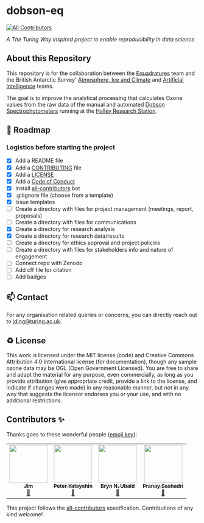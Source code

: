 # dobson-eq
<!-- ALL-CONTRIBUTORS-BADGE:START - Do not remove or modify this section -->
[![All Contributors](https://img.shields.io/badge/all_contributors-4-orange.svg?style=flat-square)](#contributors-)
<!-- ALL-CONTRIBUTORS-BADGE:END -->

*A The Turing Way inspired project to enable reproducibility in data science.*

## About this Repository

This repository is for the collaboration between the [Equadratures](https://equadratures.org/) team and the British Antarctic Survey' [Atmosphere, Ice and Climate](https://www.bas.ac.uk/team/science-teams/climate/) and [Artificial Intelligence](https://www.bas.ac.uk/team/science-teams/ai-lab/) teams. 

The goal is to improve the analytical processing that calculates Ozone values from the raw data of the manual and automated [Dobson Spectrophotometers](https://www.bas.ac.uk/polar-operations/sites-and-facilities/facility/halley/dobson-spectrophotometer/) running at the [Halley Research Station](https://www.bas.ac.uk/polar-operations/sites-and-facilities/facility/halley/).

🎯 Roadmap
---

### Logistics before starting the project

- [x] Add a README file
- [x] Add a [CONTRIBUTING](CONTRIBUTING.md) file
- [x] Add a [LICENSE](LICENSE.md)
- [x] Add a [Code of Conduct](CODE_OF_CONDUCT.md)
- [x] Install [all-contributors](https://allcontributors.org/) bot
- [x] .gitignore file (choose from a template)
- [x] Issue templates
- [ ] Create a directory with files for project management (meetings, report, proposals)
- [ ] Create a directory with files for communications
- [x] Create a directory for research analysis
- [x] Create a directory for research data/results
- [ ] Create a directory for ethics approval and project policies
- [ ] Create a directory with files for stakeholders info and nature of engagement
- [ ] Connect repo with Zenodo
- [ ] Add cff file for citation
- [ ] Add badges

📫 Contact
---

For any organisation related queries or concerns, you can directly reach out to jding@turing.ac.uk.

♻️ License
---

This work is licensed under the MIT license (code) and Creative Commons Attribution 4.0 International license (for documentation), though any sample ozone data may be OGL (Open Government Licensed). 
You are free to share and adapt the material for any purpose, even commercially, 
as long as you provide attribution (give appropriate credit, provide a link to the license, 
and indicate if changes were made) in any reasonable manner, but not in any way that suggests the 
licensor endorses you or your use, and with no additional restrictions.

## Contributors ✨

Thanks goes to these wonderful people ([emoji key](https://allcontributors.org/docs/en/emoji-key)):

<!-- ALL-CONTRIBUTORS-LIST:START - Do not remove or modify this section -->
<!-- prettier-ignore-start -->
<!-- markdownlint-disable -->
<table>
  <tr>
   <td align="center"><a href="https://github.com/JimCircadian"><img src="https://avatars.githubusercontent.com/u/731727?v=4" width="100px;" alt=""/><br /><sub><b>Jim</b></sub></a><br /><a href="#ideas-jim" title="BAS">🤔</a> <a href="#content-jim" title="BAS"></a></td>
   <td align="center"><a href="https://github.com/pyatsysh"><img src="https://avatars.githubusercontent.com/u/20075514?v=4" width="100px;" alt=""/><br /><sub><b>Peter Yatsyshin</b></sub></a><br /><a href="#ideas-peter" title="equadratures">🤔</a> <a href="#content-peter" title="equadratures"></a></td>
   <td align="center"><a href="https://github.com/bnubald"><img src="https://avatars.githubusercontent.com/u/55503826?v=4" width="100px;" alt=""/><br /><sub><b>Bryn N. Ubald</b></sub></a><br /><a href="#ideas-bryn" title="equadratures">🤔</a> <a href="#content-bryn" title="equadratures"></a></td>
   <td align="center"><a href="https://github.com/psesh"><img src="https://avatars.githubusercontent.com/u/12463105?v=4" width="100px;" alt=""/><br /><sub><b>Pranay Seshadri</b></sub></a><br /><a href="#ideas-pranay" title="equadratures">🤔</a> <a href="#content-pranay" title="equadratures"></a></td>
  </tr>
</table>

<!-- markdownlint-restore -->
<!-- prettier-ignore-end -->

<!-- ALL-CONTRIBUTORS-LIST:END -->

This project follows the [all-contributors](https://github.com/all-contributors/all-contributors) specification. Contributions of any kind welcome!
